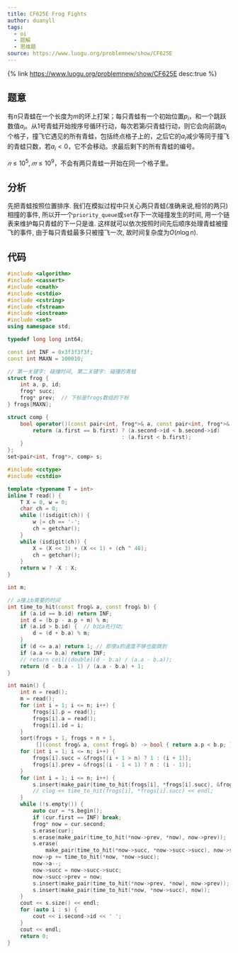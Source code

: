 ```yaml
---
title: CF625E Frog Fights
author: duanyll
tags:
  - oi
  - 题解
  - 思维题
source: https://www.luogu.org/problemnew/show/CF625E
---
```


{% link https://www.luogu.org/problemnew/show/CF625E desc:true %}

## 题意

有$n$只青蛙在一个长度为$m$的环上打架；每只青蛙有一个初始位置$p_i$，和一个跳跃数值$a_i$。从$1$号青蛙开始按序号循环行动，每次若第$i$只青蛙行动，则它会向前跳$a_i$个格子，撞飞它遇见的所有青蛙，包括终点格子上的，之后它的$a_i$减少等同于撞飞的青蛙只数，若$a_i<0$，它不会移动。求最后剩下的所有青蛙的编号。

$𝑛\leq10^5,𝑚\leq10^9$，不会有两只青蛙一开始在同一个格子里。

## 分析

先把青蛙按照位置排序. 我们在模拟过程中只关心两只青蛙(准确来说,相邻的两只)相撞的事件, 所以开一个`priority_queue`或`set`存下一次碰撞发生的时间, 用一个链表来维护每只青蛙的下一只是谁. 这样就可以依次按照时间先后顺序处理青蛙被撞飞的事件, 由于每只青蛙最多只被撞飞一次, 故时间复杂度为$O(n\log n)$.

## 代码

```cpp
#include <algorithm>
#include <cassert>
#include <cmath>
#include <cstdio>
#include <cstring>
#include <fstream>
#include <iostream>
#include <set>
using namespace std;

typedef long long int64;

const int INF = 0x3f3f3f3f;
const int MAXN = 100010;

// 第一关键字: 碰撞时间, 第二关键字: 碰撞的青蛙
struct frog {
    int a, p, id;
    frog* succ;
    frog* prev;  // 下标是frogs数组的下标
} frogs[MAXN];

struct comp {
    bool operator()(const pair<int, frog*>& a, const pair<int, frog*>& b) const {
        return (a.first == b.first) ? (a.second->id < b.second->id)
                                    : (a.first < b.first);
    }
};
set<pair<int, frog*>, comp> s;

#include <cctype>
#include <cstdio>

template <typename T = int>
inline T read() {
    T X = 0, w = 0;
    char ch = 0;
    while (!isdigit(ch)) {
        w |= ch == '-';
        ch = getchar();
    }
    while (isdigit(ch)) {
        X = (X << 3) + (X << 1) + (ch ^ 48);
        ch = getchar();
    }
    return w ? -X : X;
}

int m;

// a撞上b需要的时间
int time_to_hit(const frog& a, const frog& b) {
    if (a.id == b.id) return INF;
    int d = (b.p - a.p + m) % m;
    if (a.id > b.id) {  // b比a先行动;
        d = (d + b.a) % m;
    }
    if (d <= a.a) return 1; // 即使a的速度不够也能跳到
    if (a.a <= b.a) return INF;
    // return ceil((double)(d - b.a) / (a.a - b.a));
    return (d - b.a - 1) / (a.a - b.a) + 1;
}

int main() {
    int n = read();
    m = read();
    for (int i = 1; i <= n; i++) {
        frogs[i].p = read();
        frogs[i].a = read();
        frogs[i].id = i;
    }
    sort(frogs + 1, frogs + n + 1,
         [](const frog& a, const frog& b) -> bool { return a.p < b.p; });
    for (int i = 1; i <= n; i++) {
        frogs[i].succ = &frogs[(i + 1 > n) ? 1 : (i + 1)];
        frogs[i].prev = &frogs[(i - 1 < 1) ? n : (i - 1)];
    }
    for (int i = 1; i <= n; i++) {
        s.insert(make_pair(time_to_hit(frogs[i], *frogs[i].succ), &frogs[i]));
        // clog << time_to_hit(frogs[i], *frogs[i].succ) << endl;
    }
    while (!s.empty()) {
        auto cur = *s.begin();
        if (cur.first == INF) break;
        frog* now = cur.second;
        s.erase(cur);
        s.erase(make_pair(time_to_hit(*now->prev, *now), now->prev));
        s.erase(
            make_pair(time_to_hit(*now->succ, *now->succ->succ), now->succ));
        now->p += time_to_hit(*now, *now->succ);
        now->a--;
        now->succ = now->succ->succ;
        now->succ->prev = now;
        s.insert(make_pair(time_to_hit(*now->prev, *now), now->prev));
        s.insert(make_pair(time_to_hit(*now, *now->succ), now));
    }
    cout << s.size() << endl;
    for (auto i : s) {
        cout << i.second->id << ' ';
    }
    cout << endl;
    return 0;
}
```
